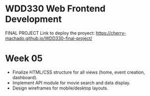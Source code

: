 # WDD330 Web Frontend Development

FINAL PROJECT
Link to deploy the proyect: https://cherry-machado.github.io/WDD330-final-project/

# Week 05

- Finalize HTML/CSS structure for all views (home, event creation, dashboard).
- Implement API module for movie search and data display.
- Design wireframes for mobile/desktop layouts.

